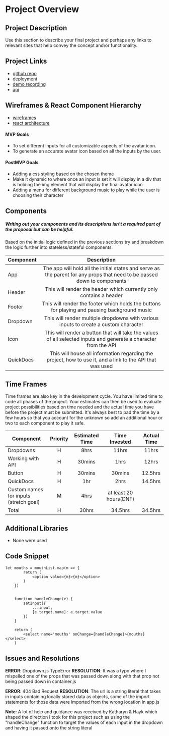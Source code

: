 # Project Overview


## Project Description

Use this section to describe your final project and perhaps any links to relevant sites that help convey the concept and\or functionality.

## Project Links

- [github repo](https://github.com/Bibhor2000/Project-2)
- [deployment](https://character-creator-indol.vercel.app/QuickDocs)
- [demo recording]()
- [api](https://avatars.dicebear.com/styles/pixel-art)

## Wireframes & React Component Hierarchy

- [wireframes](https://media.git.generalassemb.ly/user/45902/files/421189b5-7cdd-4291-ac6e-449e22b33355)
- [react architecture](https://media.git.generalassemb.ly/user/45902/files/9a175dba-283b-4873-9387-76f6b6b24317)


#### MVP Goals
- To set different inputs for all customizable aspects of the avatar icon.
- To generate an accurate avatar icon based on all the inputs by the user.


#### PostMVP Goals

- Adding a css styling based on the chosen theme
- Make it dynamic to where once an input is set it will display in a div that is holding the img element that will display the final avatar icon
- Adding a menu for different background music to play while the user is choosing their character

## Components
##### Writing out your components and its descriptions isn't a required part of the proposal but can be helpful.

Based on the initial logic defined in the previous sections try and breakdown the logic further into stateless/stateful components. 

| Component | Description | 
| --- | :---: |  
| App | The app will hold all the initial states and serve as the parent for any props that need to be passed down to components | 
| Header | This will render the header which currently only contains a header | 
| Footer | This will render the footer which holds the buttons for playing and pausing background music | 
| Dropdown | This will render multiple dropdowns with various inputs to create a custom character |
| Icon | This will render a button that will take the values of all selected inputs and generate a character from the API |
| QuickDocs | This will house all information regarding the project, how to use it, and a link to the API that was used |

## Time Frames

Time frames are also key in the development cycle.  You have limited time to code all phases of the project.  Your estimates can then be used to evaluate project possibilities based on time needed and the actual time you have before the project must be submitted. It's always best to pad the time by a few hours so that you account for the unknown so add an additional hour or two to each component to play it safe. 

| Component | Priority | Estimated Time | Time Invested | Actual Time |
| --- | :---: |  :---: | :---: | :---: |
| Dropdowns | H | 8hrs| 11hrs | 11hrs |
| Working with API | H | 30mins | 1hrs | 12hrs |
| Button | H | 30mins | 30mins | 12.5hrs | 
| QuickDocs | H | 1hr | 2hrs | 14.5hrs
| Custom names for inputs (stretch goal) | M | 4hrs | at least 20 hours(DNF) | 
| Total | H | 30hrs| 34.5hrs | 34.5hrs |

## Additional Libraries
- None were used
## Code Snippet

```
let mouths = mouthList.map(m => {
        return (
            <option value={m}>{m}</option>
        )
    })
    

    function handleChange(e) {
        setInput({
            ...input,
            [e.target.name]: e.target.value
        })
    }

	return (
		<select name='mouths' onChange={handleChange}>{mouths}</select>
	)
```

## Issues and Resolutions
**ERROR**: Dropdown.js TypeError
**RESOLUTION**: It was a typo where I mispelled one of the props that was passed down along with that prop not being passed down in container.js

**ERROR**: 404 Bad Request
**RESOLUTION**: The url is a string literal that takes in inputs containing locally stored data as objects, some of the import statements for those data were imported from the wrong location in app.js

**Note**: A lot of help and guidance was received by Katharyn & Hayk which shaped the direction I took for this project such as using the "handleChange" function to target the values of each input in the dropdown and having it passed onto the string literal
